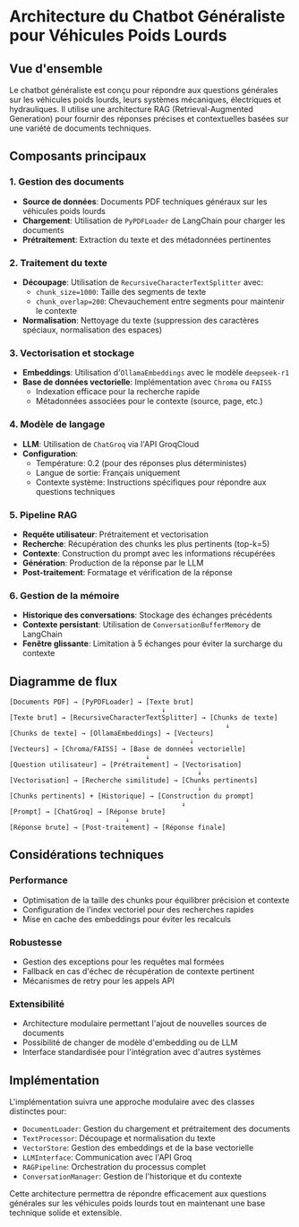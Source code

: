 # Architecture du Chatbot Généraliste pour Véhicules Poids Lourds

## Vue d'ensemble

Le chatbot généraliste est conçu pour répondre aux questions générales sur les véhicules poids lourds, leurs systèmes mécaniques, électriques et hydrauliques. Il utilise une architecture RAG (Retrieval-Augmented Generation) pour fournir des réponses précises et contextuelles basées sur une variété de documents techniques.

## Composants principaux

### 1. Gestion des documents
- **Source de données**: Documents PDF techniques généraux sur les véhicules poids lourds
- **Chargement**: Utilisation de `PyPDFLoader` de LangChain pour charger les documents
- **Prétraitement**: Extraction du texte et des métadonnées pertinentes

### 2. Traitement du texte
- **Découpage**: Utilisation de `RecursiveCharacterTextSplitter` avec:
  - `chunk_size=1000`: Taille des segments de texte
  - `chunk_overlap=200`: Chevauchement entre segments pour maintenir le contexte
- **Normalisation**: Nettoyage du texte (suppression des caractères spéciaux, normalisation des espaces)

### 3. Vectorisation et stockage
- **Embeddings**: Utilisation d'`OllamaEmbeddings` avec le modèle `deepseek-r1`
- **Base de données vectorielle**: Implémentation avec `Chroma` ou `FAISS`
  - Indexation efficace pour la recherche rapide
  - Métadonnées associées pour le contexte (source, page, etc.)

### 4. Modèle de langage
- **LLM**: Utilisation de `ChatGroq` via l'API GroqCloud
- **Configuration**:
  - Température: 0.2 (pour des réponses plus déterministes)
  - Langue de sortie: Français uniquement
  - Contexte système: Instructions spécifiques pour répondre aux questions techniques

### 5. Pipeline RAG
- **Requête utilisateur**: Prétraitement et vectorisation
- **Recherche**: Récupération des chunks les plus pertinents (top-k=5)
- **Contexte**: Construction du prompt avec les informations récupérées
- **Génération**: Production de la réponse par le LLM
- **Post-traitement**: Formatage et vérification de la réponse

### 6. Gestion de la mémoire
- **Historique des conversations**: Stockage des échanges précédents
- **Contexte persistant**: Utilisation de `ConversationBufferMemory` de LangChain
- **Fenêtre glissante**: Limitation à 5 échanges pour éviter la surcharge du contexte

## Diagramme de flux

```
[Documents PDF] → [PyPDFLoader] → [Texte brut]
                                      ↓
[Texte brut] → [RecursiveCharacterTextSplitter] → [Chunks de texte]
                                                      ↓
[Chunks de texte] → [OllamaEmbeddings] → [Vecteurs]
                                             ↓
[Vecteurs] → [Chroma/FAISS] → [Base de données vectorielle]
                                  ↓
[Question utilisateur] → [Prétraitement] → [Vectorisation]
                                               ↓
[Vectorisation] → [Recherche similitude] → [Chunks pertinents]
                                               ↓
[Chunks pertinents] + [Historique] → [Construction du prompt]
                                           ↓
[Prompt] → [ChatGroq] → [Réponse brute]
                             ↓
[Réponse brute] → [Post-traitement] → [Réponse finale]
```

## Considérations techniques

### Performance
- Optimisation de la taille des chunks pour équilibrer précision et contexte
- Configuration de l'index vectoriel pour des recherches rapides
- Mise en cache des embeddings pour éviter les recalculs

### Robustesse
- Gestion des exceptions pour les requêtes mal formées
- Fallback en cas d'échec de récupération de contexte pertinent
- Mécanismes de retry pour les appels API

### Extensibilité
- Architecture modulaire permettant l'ajout de nouvelles sources de documents
- Possibilité de changer de modèle d'embedding ou de LLM
- Interface standardisée pour l'intégration avec d'autres systèmes

## Implémentation

L'implémentation suivra une approche modulaire avec des classes distinctes pour:
- `DocumentLoader`: Gestion du chargement et prétraitement des documents
- `TextProcessor`: Découpage et normalisation du texte
- `VectorStore`: Gestion des embeddings et de la base vectorielle
- `LLMInterface`: Communication avec l'API Groq
- `RAGPipeline`: Orchestration du processus complet
- `ConversationManager`: Gestion de l'historique et du contexte

Cette architecture permettra de répondre efficacement aux questions générales sur les véhicules poids lourds tout en maintenant une base technique solide et extensible.
